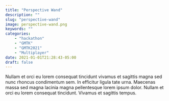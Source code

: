```yaml
---
title: "Perspective Wand"
description: ""
slug: "perspective-wand"
image: perspective-wand.png
keywords: ""
categories: 
    - "hackathon"
    - "GMTK"
    - "GMTK2021"
    - "Multiplayer"
date: 2021-01-01T21:28:43-05:00
draft: false
---
```


Nullam et orci eu lorem consequat tincidunt vivamus et sagittis magna sed nunc rhoncus condimentum sem. In efficitur ligula tate urna. Maecenas massa sed magna lacinia magna pellentesque lorem ipsum dolor. Nullam et orci eu lorem consequat tincidunt. Vivamus et sagittis tempus.